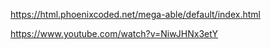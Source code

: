 https://html.phoenixcoded.net/mega-able/default/index.html

https://www.youtube.com/watch?v=NiwJHNx3etY


